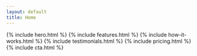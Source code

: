 ```yaml
---
layout: default
title: Home
---
```


{% include hero.html %}
{% include features.html %}
{% include how-it-works.html %}
{% include testimonials.html %}
{% include pricing.html %}
{% include cta.html %}
